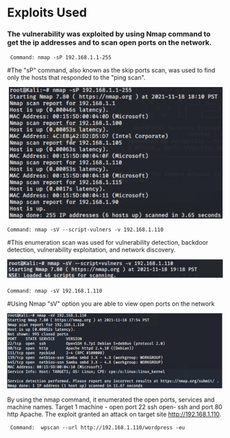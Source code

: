 # Exploits Used 

### The vulnerability was exploited by using Nmap command to get the ip addresses and to scan open ports on the network. 

     Command: nmap -sP 192.168.1.1-255

   #The "sP" command, also known as the skip ports scan, was used to find only the hosts that responded to the "ping scan".

![Image2](/images/Image2.png)




    Command: nmap -sV --script-vulners -v 192.168.1.110

  #This enumeration scan was used for vulnerability detection, backdoor detection, vulnerability exploitation, and network discovery.

![Image3](/images/Image3.png)




    Command: nmap -sV 192.168.1.110

  #Using Nmap "sV" option you are able to view open ports on the network

![Image4](/images/Image4.png)




By using the nmap command, it enumerated the open ports, services and machine names. Target 1 machine -  open port 22  ssh open- ssh and port 80 http Apache.  The exploit granted an attack on target site http://192.168.1.110.  

     Command:  wpscan --url http://192.168.1.110/wordpress -eu

